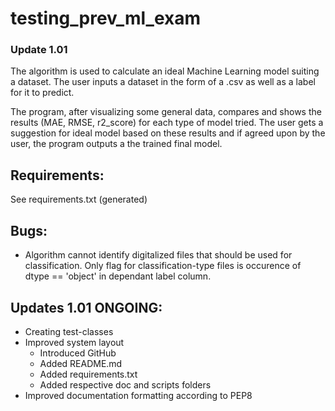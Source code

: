 # testing_prev_ml_exam
### Update 1.01

The algorithm is used to calculate an ideal Machine Learning model suiting a dataset. The user inputs a dataset in the form of a .csv as well as a label for it to predict. 

The program, after visualizing some general data,  compares and shows the results (MAE, RMSE, r2_score) for each type of model tried. The user gets a suggestion for ideal model based on these results and if agreed upon by the user, the program outputs a the trained final model.

## Requirements:
See requirements.txt (generated)

## Bugs:
-   Algorithm cannot identify digitalized files that should be used for classification. Only flag for classification-type files is occurence of dtype == 'object' in dependant label column.

## Updates 1.01 ONGOING:
-   Creating test-classes
-   Improved system layout
    -   Introduced GitHub
    -   Added README.md
    -   Added requirements.txt
    -   Added respective doc and scripts folders
-   Improved documentation formatting according to PEP8
